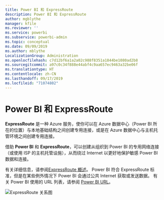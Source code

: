 ```yaml
---
title: Power BI 和 ExpressRoute
description: Power BI 和 ExpressRoute
author: mgblythe
manager: kfile
ms.reviewer: ''
ms.service: powerbi
ms.subservice: powerbi-admin
ms.topic: conceptual
ms.date: 09/09/2019
ms.author: mblythe
LocalizationGroup: Administration
ms.openlocfilehash: c7d12bf6a1a2a02c988f8351a1844be1080ad2b8
ms.sourcegitcommit: a97c0c34f888e44abf4c9aa657ec9463a32be06f
ms.translationtype: HT
ms.contentlocale: zh-CN
ms.lasthandoff: 09/17/2019
ms.locfileid: "71074802"
---
```

# <a name="power-bi-and-expressroute"></a>Power BI 和 ExpressRoute

**ExpressRoute** 是一种 Azure 服务，使你可以在 Azure 数据中心（Power BI 所在的位置）与本地基础结构之间创建专用连接，或是在 Azure 数据中心与主机托管环境之间创建专用连接。

借助 **Power BI** 和 **ExpressRoute**，可以创建从组织到 Power BI 的专用网络连接（或使用 ISP 的主机托管设施），从而绕过 Internet 以更好地保护敏感 Power BI 数据和连接。

有关详细信息，请参阅[ExpressRoute 概述](/azure/expressroute/expressroute-introduction)。 Power BI 符合 ExpressRoute 标准，但是在某些例外情况下 Power BI 会通过公共 Internet 获取或发送数据。 有关 Power BI 使用的 URL 列表，请参阅 [Power BI URL](power-bi-whitelist-urls.md)。

![ExpressRoute 关系图](media/service-admin-power-bi-expressroute/pbi_expressroute_1.png)